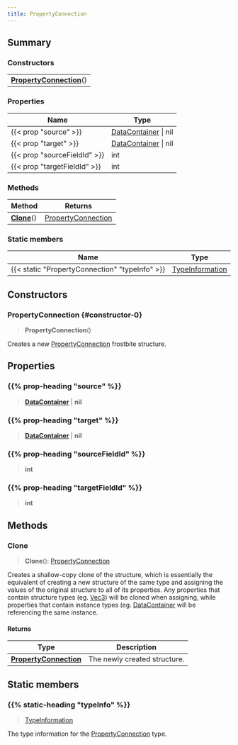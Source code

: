 ```yaml
---
title: PropertyConnection
---
```



## Summary
### Constructors
| |
| ----------- |
| **[PropertyConnection](#constructor-0)**() |

### Properties
| Name | Type |
| ---- | ---- |
| {{< prop "source" >}} | [DataContainer](/vext/ref/shared/class/datacontainer) \| nil |
| {{< prop "target" >}} | [DataContainer](/vext/ref/shared/class/datacontainer) \| nil |
| {{< prop "sourceFieldId" >}} | int |
| {{< prop "targetFieldId" >}} | int |

### Methods
| Method | Returns |
| ------ | ---- |
| **[Clone](#clone)**() | [PropertyConnection](/vext/ref/fb/propertyconnection) |

### Static members
| Name | Type |
| ---- | ---- |
| {{< static "PropertyConnection" "typeInfo" >}} | [TypeInformation](/vext/ref/shared/class/typeinformation) |

## Constructors
### PropertyConnection {#constructor-0}
> **PropertyConnection**()

Creates a new [PropertyConnection](/vext/ref/fb/propertyconnection) frostbite structure.

## Properties
### {{% prop-heading "source" %}}
> **[DataContainer](/vext/ref/shared/class/datacontainer)** | **nil**

### {{% prop-heading "target" %}}
> **[DataContainer](/vext/ref/shared/class/datacontainer)** | **nil**

### {{% prop-heading "sourceFieldId" %}}
> **int**

### {{% prop-heading "targetFieldId" %}}
> **int**

## Methods
### Clone
> **Clone**(): [PropertyConnection](/vext/ref/fb/propertyconnection)

Creates a shallow-copy clone of the structure, which is essentially the equivalent of creating a new structure of the same type and assigning the values of the original structure to all of its properties. Any properties that contain structure types (eg. [Vec3](/vext/ref/shared/class/vec3)) will be cloned when assigning, while properties that contain instance types (eg. [DataContainer](/vext/ref/shared/class/datacontainer) will be referencing the same instance.

#### Returns
| Type | Description |
| ---- | ----------- |
| **[PropertyConnection](/vext/ref/fb/propertyconnection)** | The newly created structure. |

## Static members
### {{% static-heading "typeInfo" %}}
> [TypeInformation](/vext/ref/shared/class/typeinformation)

The type information for the [PropertyConnection](/vext/ref/fb/propertyconnection) type.

